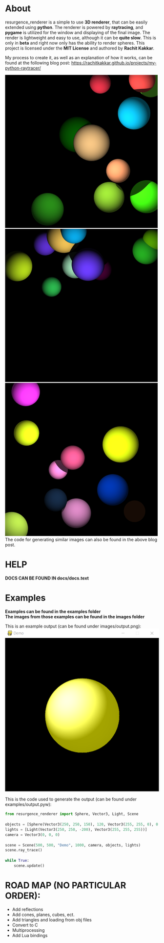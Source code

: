 # About
resurgence_renderer is a simple to use **3D renderer**, that can be easily extended using **python**.
The renderer is powered by **raytracing**, and **pygame** is utilized for the window and displaying of the final image.
The render is lightweight and easy to use, although it can be **quite slow**.
This is only in **beta** and right now only has the ability to render spheres.
This project is licensed under the **MIT License** and authored by **Rachit Kakkar**.

My process to create it, as well as an explanation of how it works, can be found at the following blog post: https://rachitkakkar.github.io/projects/my-python-raytracer/

![Showcase](images/showcase1.png)
![Showcase](images/showcase2.png)
![Showcase](images/showcase3.png)
The code for generating similar images can also be found in the above blog post.

# HELP
**DOCS CAN BE FOUND IN docs/docs.text**

# Examples
**Examples can be found in the examples folder** \
**The images from those examples can be found in the images folder**

This is an example output (can be found under images/output.png):
![Example Output](images/output.png)

This is the code used to generate the output (can be found under examples/output.pyw):

```python
from resurgence_renderer import Sphere, Vector3, Light, Scene

objects = [Sphere(Vector3(250, 250, 150), 120, Vector3(255, 255, 0), 0.5, 0.0001, 0.7)]
lights = [Light(Vector3(250, 250, -200), Vector3(255, 255, 255))]
camera = Vector3(0, 0, 0)

scene = Scene(500, 500, "Demo", 1000, camera, objects, lights)
scene.ray_trace()

while True:
    scene.update()
```

# ROAD MAP (NO PARTICULAR ORDER):
* Add reflections
* Add cones, planes, cubes, ect.
* Add triangles and loading from obj files
* Convert to C
* Multiprocessing
* Add Lua bindings
